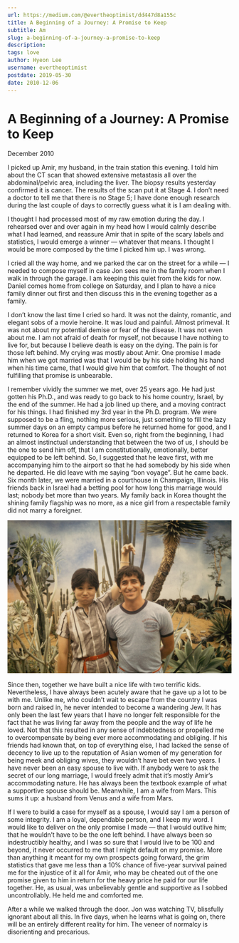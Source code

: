 ```yaml
---
url: https://medium.com/@evertheoptimist/dd447d8a155c
title: A Beginning of a Journey: A Promise to Keep
subtitle: Am
slug: a-beginning-of-a-journey-a-promise-to-keep
description: 
tags: love
author: Hyeon Lee
username: evertheoptimist
postdate: 2019-05-30
date: 2010-12-06
---
```


# A Beginning of a Journey: A Promise to Keep

December 2010

I picked up Amir, my husband, in the train station this evening. I told him about the CT scan that showed extensive metastasis all over the abdominal/pelvic area, including the liver. The biopsy results yesterday confirmed it is cancer. The results of the scan put it at Stage 4. I don’t need a doctor to tell me that there is no Stage 5; I have done enough research during the last couple of days to correctly guess what it is I am dealing with.

I thought I had processed most of my raw emotion during the day. I rehearsed over and over again in my head how I would calmly describe what I had learned, and reassure Amir that in spite of the scary labels and statistics, I would emerge a winner — whatever that means. I thought I would be more composed by the time I picked him up. I was wrong.

I cried all the way home, and we parked the car on the street for a while — I needed to compose myself in case Jon sees me in the family room when I walk in through the garage. I am keeping this quiet from the kids for now. Daniel comes home from college on Saturday, and I plan to have a nice family dinner out first and then discuss this in the evening together as a family.

I don’t know the last time I cried so hard. It was not the dainty, romantic, and elegant sobs of a movie heroine. It was loud and painful. Almost primeval. It was not about my potential demise or fear of the disease. It was not even about me. I am not afraid of death for myself, not because I have nothing to live for, but because I believe death is easy on the dying. The pain is for those left behind. My crying was mostly about Amir. One promise I made him when we got married was that I would be by his side holding his hand when his time came, that I would give him that comfort. The thought of not fulfilling that promise is unbearable.

I remember vividly the summer we met, over 25 years ago. He had just gotten his Ph.D., and was ready to go back to his home country, Israel, by the end of the summer. He had a job lined up there, and a moving contract for his things. I had finished my 3rd year in the Ph.D. program. We were supposed to be a fling, nothing more serious, just something to fill the lazy summer days on an empty campus before he returned home for good, and I returned to Korea for a short visit. Even so, right from the beginning, I had an almost instinctual understanding that between the two of us, I should be the one to send him off, that I am constitutionally, emotionally, better equipped to be left behind. So, I suggested that he leave first, with me accompanying him to the airport so that he had somebody by his side when he departed. He did leave with me saying “bon voyage”. But he came back. Six month later, we were married in a courthouse in Champaign, Illinois. His friends back in Israel had a betting pool for how long this marriage would last; nobody bet more than two years. My family back in Korea thought the shining family flagship was no more, as a nice girl from a respectable family did not marry a foreigner.

![Summer of 1985](./assets/1*80ieq51ZmWfYobszukGu1A.png)

Since then, together we have built a nice life with two terrific kids. Nevertheless, I have always been acutely aware that he gave up a lot to be with me. Unlike me, who couldn’t wait to escape from the country I was born and raised in, he never intended to become a wandering Jew. It has only been the last few years that I have no longer felt responsible for the fact that he was living far away from the people and the way of life he loved. Not that this resulted in any sense of indebtedness or propelled me to overcompensate by being ever more accommodating and obliging. If his friends had known that, on top of everything else, I had lacked the sense of decency to live up to the reputation of Asian women of my generation for being meek and obliging wives, they wouldn’t have bet even two years. I have never been an easy spouse to live with. If anybody were to ask the secret of our long marriage, I would freely admit that it’s mostly Amir’s accommodating nature. He has always been the textbook example of what a supportive spouse should be. Meanwhile, I am a wife from Mars. This sums it up: a husband from Venus and a wife from Mars.

If I were to build a case for myself as a spouse, I would say I am a person of some integrity. I am a loyal, dependable person, and I keep my word. I would like to deliver on the only promise I made — that I would outlive him; that he wouldn’t have to be the one left behind. I have always been so indestructibly healthy, and I was so sure that I would live to be 100 and beyond, it never occurred to me that I might default on my promise. More than anything it meant for my own prospects going forward, the grim statistics that gave me less than a 10% chance of five-year survival pained me for the injustice of it all for Amir, who may be cheated out of the one promise given to him in return for the heavy price he paid for our life together. He, as usual, was unbelievably gentle and supportive as I sobbed uncontrollably. He held me and comforted me.

After a while we walked through the door. Jon was watching TV, blissfully ignorant about all this. In five days, when he learns what is going on, there will be an entirely different reality for him. The veneer of normalcy is disorienting and precarious.



